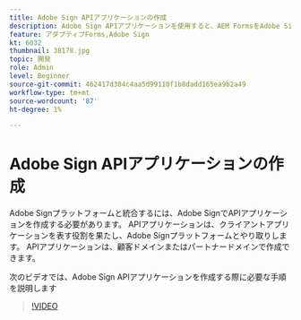 ```yaml
---
title: Adobe Sign APIアプリケーションの作成
description: Adobe Sign APIアプリケーションを使用すると、AEM FormsをAdobe Signと統合できます
feature: アダプティブForms,Adobe Sign
kt: 6032
thumbnail: 38178.jpg
topic: 開発
role: Admin
level: Beginner
source-git-commit: 462417d384c4aa5d99110f1b8dadd165ea9b2a49
workflow-type: tm+mt
source-wordcount: '87'
ht-degree: 1%

---
```


# Adobe Sign APIアプリケーションの作成

Adobe Signプラットフォームと統合するには、Adobe SignでAPIアプリケーションを作成する必要があります。 APIアプリケーションは、クライアントアプリケーションを表す役割を果たし、Adobe Signプラットフォームとやり取りします。 APIアプリケーションは、顧客ドメインまたはパートナードメインで作成できます。

次のビデオでは、Adobe Sign APIアプリケーションを作成する際に必要な手順を説明します

>[!VIDEO](https://video.tv.adobe.com/v/38178/?quality=9&learn=on)
